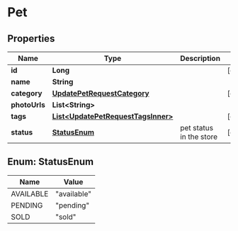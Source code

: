 

# Pet


## Properties

| Name | Type | Description | Notes |
|------------ | ------------- | ------------- | -------------|
|**id** | **Long** |  |  [optional] |
|**name** | **String** |  |  |
|**category** | [**UpdatePetRequestCategory**](UpdatePetRequestCategory.md) |  |  [optional] |
|**photoUrls** | **List&lt;String&gt;** |  |  |
|**tags** | [**List&lt;UpdatePetRequestTagsInner&gt;**](UpdatePetRequestTagsInner.md) |  |  [optional] |
|**status** | [**StatusEnum**](#StatusEnum) | pet status in the store |  [optional] |



## Enum: StatusEnum

| Name | Value |
|---- | -----|
| AVAILABLE | &quot;available&quot; |
| PENDING | &quot;pending&quot; |
| SOLD | &quot;sold&quot; |



